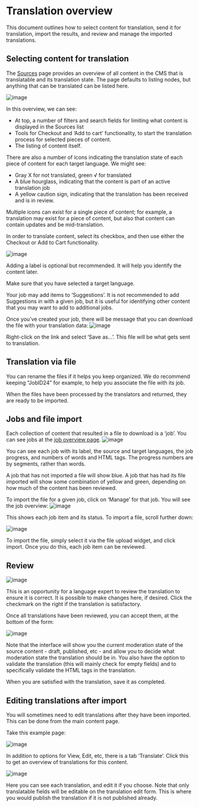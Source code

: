 # Translation overview
This document outlines how to select content for translation, send it for translation, import the results, and review and manage the imported translations.

## Selecting content for translation

The [Sources](https://prod.cms.va.gov/admin/tmgmt/sources) page provides an overview of all content in the CMS that is translatable and its translation state. The page defaults to listing nodes, but anything that can be translated can be listed here. 

![image](https://user-images.githubusercontent.com/203623/231054441-f8fd1bf4-bd96-40a6-bc0e-e3f12c4f9dab.png)


In this overview, we can see:

* At top, a number of filters and search fields for limiting what content is displayed in the Sources list
* Tools for Checkout and ‘Add to cart’ functionality, to start the translation process for selected pieces of content.
* The listing of content itself.

There are also a number of icons indicating the translation state of each piece of content for each target language. We might see:

* Gray X for not translated, green √ for translated
* A blue hourglass, indicating that the content is part of an active translation job
* A yellow caution sign, indicating that the translation has been received and is in review. 

Multiple icons can exist for a single piece of content; for example, a translation may exist for a piece of content, but also that content can contain updates and be mid-translation.

In order to translate content, select its checkbox, and then use either the Checkout or Add to Cart functionality. 

![image](https://user-images.githubusercontent.com/203623/231054552-ae4b8965-523e-4be2-8cd7-b4c568db3118.png)


Adding a label is optional but recommended. It will help you identify the content later.

Make sure that you have selected a target language. 

Your job may add items to ‘Suggestions’. It is not recommended to add Suggestions in with a given job, but it is useful for identifying other content that you may want to add to additional jobs.

Once you’ve created your job, there will be message that you can download the file with your translation data: 
![image](https://user-images.githubusercontent.com/203623/231054596-43e9e24d-b25b-4c35-b104-69edf64295b7.png)

Right-click on the link and select ‘Save as…’. This file will be what gets sent to translation.

## Translation via file

You can rename the files if it helps you keep organized. We do recommend keeping “JobID24” for example, to help you associate the file with its job. 

When the files have been processed by the translators and returned, they are ready to be imported. 


## Jobs and file import

Each collection of content that resulted in a file to download is a ‘job’. You can see jobs at the [job overview page](https://prod.cms.va.gov/admin/tmgmt/jobs).
![image](https://user-images.githubusercontent.com/203623/231054663-312a621c-75f7-4c48-b78d-18848bb59ab9.png)


You can see each job with its label, the source and target languages, the job progress, and numbers of words and HTML tags. The progress numbers are by segments, rather than words. 

A job that has not imported a file will show blue. A job that has had its file imported will show some combination of yellow and green, depending on how much of the content has been reviewed.

To import the file for a given job, click on ‘Manage’ for that job. You will see the job overview:
![image](https://user-images.githubusercontent.com/203623/231054700-702e52d0-a79e-4284-8059-06cac69fadc4.png)



This shows each job item and its status. To import a file, scroll further down:

![image](https://user-images.githubusercontent.com/203623/231054740-f637d56a-e985-4a48-8d9c-e7c58ca044af.png)


To import the file, simply select it via the file upload widget, and click import. Once you do this, each job item can be reviewed. 


## Review
![image](https://user-images.githubusercontent.com/203623/231054805-4ec594b9-910b-4ae0-9dca-ef851bb08002.png)



This is an opportunity for a language expert to review the translation to ensure it is correct. It is possible to make changes here, if desired. Click the checkmark on the right if the translation is satisfactory.

Once all translations have been reviewed, you can accept them, at the bottom of the form:

![image](https://user-images.githubusercontent.com/203623/231054823-cb759482-2dbc-4c4b-84ff-b98d9e11b6d1.png)



Note that the interface will show you the current moderation state of the source content - draft, published, etc - and allow you to decide what moderation state the translation should be in. You also have the option to validate the translation (this will mainly check for empty fields) and to specifically validate the HTML tags in the translation.

When you are satisfied with the translation, save it as completed.


## Editing translations after import

You will sometimes need to edit translations after they have been imported. This can be done from the main content page.

Take this example page:

![image](https://user-images.githubusercontent.com/203623/231054844-0ae91795-5bc8-4ce7-8c6a-91ca4d6fed25.png)


In addition to options for View, Edit, etc, there is a tab ‘Translate’. Click this to get an overview of translations for this content.


![image](https://user-images.githubusercontent.com/203623/231054869-3c3ae9f8-b30b-426d-846a-45374588bb1a.png)


Here you can see each translation, and edit it if you choose. Note that only translatable fields will be editable on the translation edit form. This is where you would publish the translation if it is not published already.
